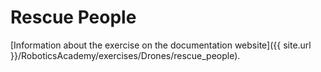 # Rescue People

[Information about the exercise on the documentation website]({{ site.url }}/RoboticsAcademy/exercises/Drones/rescue_people).
